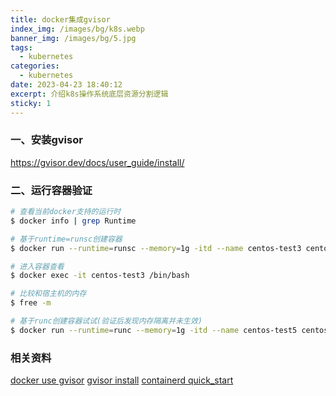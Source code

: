 ```yaml
---
title: docker集成gvisor
index_img: /images/bg/k8s.webp
banner_img: /images/bg/5.jpg
tags:
  - kubernetes
categories:
  - kubernetes
date: 2023-04-23 18:40:12
excerpt: 介绍k8s操作系统底层资源分割逻辑
sticky: 1
---
```


### 一、安装gvisor

https://gvisor.dev/docs/user_guide/install/

### 二、运行容器验证

``` bash
# 查看当前docker支持的运行时
$ docker info | grep Runtime

# 基于runtime=runsc创建容器
$ docker run --runtime=runsc --memory=1g -itd --name centos-test3 centos:centos7

# 进入容器查看
$ docker exec -it centos-test3 /bin/bash

# 比较和宿主机的内存
$ free -m

# 基于runc创建容器试试(验证后发现内存隔离并未生效)
$ docker run --runtime=runc --memory=1g -itd --name centos-test5 centos:centos7
```

### 相关资料

[docker use gvisor](https://gvisor.dev/docs/user_guide/quick_start/docker/)
[gvisor install](https://gvisor.dev/docs/user_guide/install/)
[containerd quick_start](https://gvisor.dev/docs/user_guide/containerd/quick_start/)